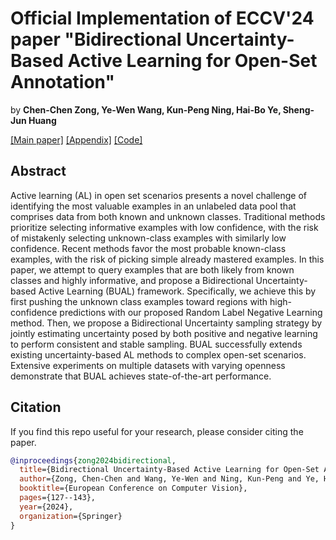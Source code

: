 # Official Implementation of ECCV'24 paper "Bidirectional Uncertainty-Based Active Learning for Open-Set Annotation"

by **Chen-Chen Zong, Ye-Wen Wang, Kun-Peng Ning, Hai-Bo Ye, Sheng-Jun Huang**

[[Main paper]](https://arxiv.org/abs/2402.15198) [[Appendix]](https://github.com/chenchenzong/BUAL/blob/main/ECCV2024_BUAL_appendix.pdf) [[Code]](https://github.com/chenchenzong/DPC/blob/main/ECCV2024_BUAL_code/README.md)

## Abstract

Active learning (AL) in open set scenarios presents a novel challenge of identifying the most valuable examples in an unlabeled data pool that comprises data from both known and unknown classes. Traditional methods prioritize selecting informative examples with low confidence, with the risk of mistakenly selecting unknown-class examples with similarly low confidence. Recent methods favor the most probable known-class examples, with the risk of picking simple already mastered examples. In this paper, we attempt to query examples that are both likely from known classes and highly informative, and propose a Bidirectional Uncertainty-based Active Learning (BUAL) framework. Specifically, we achieve this by first pushing the unknown class examples toward regions with high-confidence predictions with our proposed Random Label Negative Learning method. Then, we propose a Bidirectional Uncertainty sampling strategy by jointly estimating uncertainty posed by both positive and negative learning to perform consistent and stable sampling. BUAL successfully extends existing uncertainty-based AL methods to complex open-set scenarios. Extensive experiments on multiple datasets with varying openness demonstrate that BUAL achieves state-of-the-art performance.

## Citation

If you find this repo useful for your research, please consider citing the paper.

```bibtex
@inproceedings{zong2024bidirectional,
  title={Bidirectional Uncertainty-Based Active Learning for Open-Set Annotation},
  author={Zong, Chen-Chen and Wang, Ye-Wen and Ning, Kun-Peng and Ye, Hai-Bo and Huang, Sheng-Jun},
  booktitle={European Conference on Computer Vision},
  pages={127--143},
  year={2024},
  organization={Springer}
}
```
